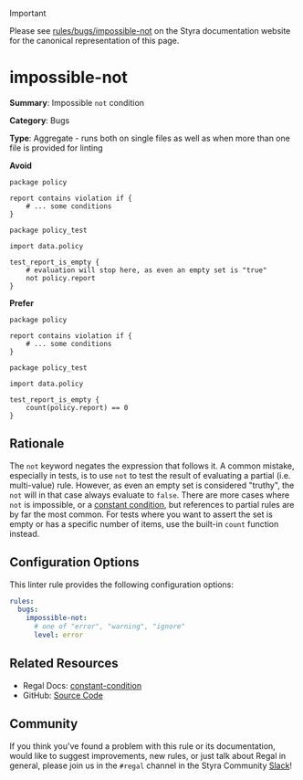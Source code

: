 > [!IMPORTANT]
> Please see [rules/bugs/impossible-not](https://docs.styra.com/regal/rules/bugs/impossible-not) on the Styra documentation website for the canonical representation of this page.

# impossible-not

**Summary**: Impossible `not` condition

**Category**: Bugs

**Type**: Aggregate - runs both on single files as well as when more than one file is provided for linting

**Avoid**
```rego
package policy

report contains violation if {
    # ... some conditions
}
```

```rego
package policy_test

import data.policy

test_report_is_empty {
    # evaluation will stop here, as even an empty set is "true"
    not policy.report
}
```

**Prefer**
```rego
package policy

report contains violation if {
    # ... some conditions
}
```

```rego
package policy_test

import data.policy

test_report_is_empty {
    count(policy.report) == 0
}
```

## Rationale

The `not` keyword negates the expression that follows it. A common mistake, especially in tests, is to use `not`
to test the result of evaluating a partial (i.e. multi-value) rule. However, as even an empty set is considered
"truthy", the `not` will in that case always evaluate to `false`. There are more cases where `not` is impossible,
or a [constant condition](https://docs.styra.com/regal/rules/bugs/constant-condition), but references to partial
rules are by far the most common. For tests where you want to assert the set is empty or has a specific number of
items, use the built-in `count` function instead.

## Configuration Options

This linter rule provides the following configuration options:

```yaml
rules:
  bugs:
    impossible-not:
      # one of "error", "warning", "ignore"
      level: error
```

## Related Resources

- Regal Docs: [constant-condition](https://docs.styra.com/regal/rules/bugs/constant-condition)
- GitHub: [Source Code](https://github.com/StyraInc/regal/blob/main/bundle/regal/rules/bugs/impossible-not/impossible_not.rego)

## Community

If you think you've found a problem with this rule or its documentation, would like to suggest improvements, new rules,
or just talk about Regal in general, please join us in the `#regal` channel in the Styra Community
[Slack](https://inviter.co/styra)!
